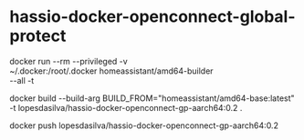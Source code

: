 # hassio-docker-openconnect-global-protect

docker run --rm --privileged -v \
~/.docker:/root/.docker homeassistant/amd64-builder \
--all -t

docker build --build-arg BUILD_FROM="homeassistant/amd64-base:latest" \
-t lopesdasilva/hassio-docker-openconnect-gp-aarch64:0.2 .


docker push lopesdasilva/hassio-docker-openconnect-gp-aarch64:0.2


